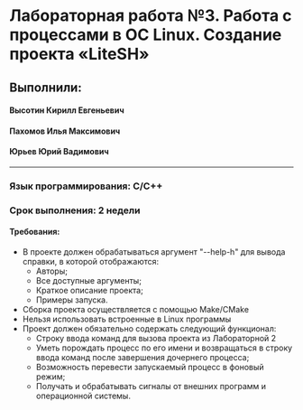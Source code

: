 Лабораторная работа №3. Работа с процессами в ОС Linux. Создание проекта «LiteSH»
==============================
Выполнили:
--------------------
#### Высотин Кирилл Евгеньевич

#### Пахомов Илья Максимович

#### Юрьев Юрий Вадимович
_________________________________
### Язык программирования: C/C++
### Срок выполнения: 2 недели
#### Требования:
- В проекте должен обрабатываться аргумент "--help\-h" для вывода справки, в которой отображаются:
    - Авторы;
    - Все доступные аргументы;
    - Краткое описание проекта;
    - Примеры запуска.
- Сборка проекта осуществляется с помощью Make/CMake
- Нельзя использовать встроенные в Linux программы
- Проект должен обязательно содержать следующий функционал:
    - Строку ввода команд для вызова проекта из Лабораторной 2
    - Уметь порождать процесс по его имени и возвращаться в строку ввода команд после завершения дочернего процесса;
    - Возможность перевести запускаемый процесс в фоновый режим;
    - Получать и обрабатывать сигналы от внешних программ и операционной системы.
